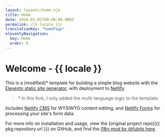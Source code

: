 ```yaml
---
layout: layouts/home.njk
title: Home
date: 2016-01-01T00:00:00.000Z
permalink: /{{ locale }}/
translationKey: "homePage"
eleventyNavigation:
  key: Home
  order: 0
---
```


# Welcome - {{ locale }}

This is a (modified)\* template for building a simple blog website with the [Eleventy static site generator](https://www.11ty.io), with deployment to [Netlify](https://www.netlify.com).

> \* In this fork, I only added the multi-language logic to the template.

Includes [Netlify CMS](https://www.netlifycms.org) for WYSIWYG content editing, and [Netlify Forms](https://www.netlify.com/docs/form-handling) for processing your site's form data.

For more info on installation and usage, view the [original project repo]({{ pkg.repository.url }}) on GitHub, and find the [i18n-mod by @fubits here](https://github.com/fubits1/11ty-multilang-i18n).
